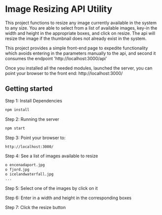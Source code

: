 # Image Resizing API Utility

This project functions to resize any image currently available in the system to any size. You are able to select from a list of available images, key-in the width and height in the appropriate boxes, and click on resize. The api will resize the image if the thumbnail does not already exist in the system.

This project provides a simple front-end page to expedite functionality which avoids entering in the parameters manually to the api, and second it consumes the endpoint 'http://localhost:3000/api'

Once you installed all the needed modules,
launched the server,
you can point your browser to the front end: http://localhost:3000/

## Getting started

Step 1: Install Dependencies

```bash
npm install
```

Step 2: Running the server

```bash
npm start
```

Step 3: Point your browser to:

```bash
http://localhost:3000/
```

Step 4: See a list of images available to resize

```bash
o encenadaport.jpg
o fjord.jpg
o icelandwaterfall.jpg
...
```

Step 5: Select one of the images by click on it

Step 6: Enter in a width and height in the corresponding boxes

Step 7: Click the resize button
